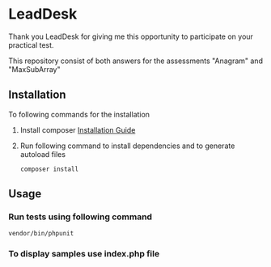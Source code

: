 # LeadDesk

Thank you LeadDesk for giving me this opportunity to participate on your practical test.

This repository consist of both answers for the assessments "Anagram" and "MaxSubArray"

## Installation

To following commands for the installation

1. Install composer [Installation Guide](https://getcomposer.org/download/)
2. Run following command to install dependencies and to generate autoload files

   `composer install`

## Usage

### Run tests using following command

`vendor/bin/phpunit`

### To display samples use index.php file
